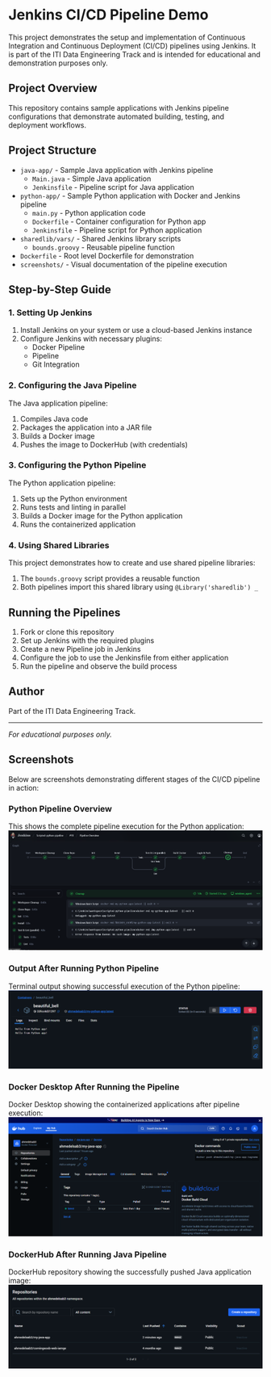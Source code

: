 # Jenkins CI/CD Pipeline Demo

This project demonstrates the setup and implementation of Continuous Integration and Continuous Deployment (CI/CD) pipelines using Jenkins. It is part of the ITI Data Engineering Track and is intended for educational and demonstration purposes only.

## Project Overview

This repository contains sample applications with Jenkins pipeline configurations that demonstrate automated building, testing, and deployment workflows.

## Project Structure

- `java-app/` - Sample Java application with Jenkins pipeline
  - `Main.java` - Simple Java application
  - `Jenkinsfile` - Pipeline script for Java application
- `python-app/` - Sample Python application with Docker and Jenkins pipeline
  - `main.py` - Python application code
  - `Dockerfile` - Container configuration for Python app
  - `Jenkinsfile` - Pipeline script for Python application
- `sharedlib/vars/` - Shared Jenkins library scripts
  - `bounds.groovy` - Reusable pipeline function
- `Dockerfile` - Root level Dockerfile for demonstration
- `screenshots/` - Visual documentation of the pipeline execution

## Step-by-Step Guide

### 1. Setting Up Jenkins

1. Install Jenkins on your system or use a cloud-based Jenkins instance
2. Configure Jenkins with necessary plugins:
   - Docker Pipeline
   - Pipeline
   - Git Integration

### 2. Configuring the Java Pipeline

The Java application pipeline:
1. Compiles Java code
2. Packages the application into a JAR file
3. Builds a Docker image
4. Pushes the image to DockerHub (with credentials)

### 3. Configuring the Python Pipeline

The Python application pipeline:
1. Sets up the Python environment
2. Runs tests and linting in parallel
3. Builds a Docker image for the Python application
4. Runs the containerized application

### 4. Using Shared Libraries

This project demonstrates how to create and use shared pipeline libraries:
1. The `bounds.groovy` script provides a reusable function
2. Both pipelines import this shared library using `@Library('sharedlib') _`

## Running the Pipelines

1. Fork or clone this repository
2. Set up Jenkins with the required plugins
3. Create a new Pipeline job in Jenkins
4. Configure the job to use the Jenkinsfile from either application
5. Run the pipeline and observe the build process

## Author

Part of the ITI Data Engineering Track.

---

*For educational purposes only.*

## Screenshots

Below are screenshots demonstrating different stages of the CI/CD pipeline in action:

### Python Pipeline Overview
This shows the complete pipeline execution for the Python application:
![Python Pipeline Overview](screenshots/Python%20Pipeline%20overview.png)

### Output After Running Python Pipeline
Terminal output showing successful execution of the Python pipeline:
![Output after running Python pipeline](screenshots/Output%20after%20running%20Python%20pipeline.png)

### Docker Desktop After Running the Pipeline
Docker Desktop showing the containerized applications after pipeline execution:
![Docker Desktop After Running the Pipeline](screenshots/Docker%20Desktop%20After%20Running%20the%20pipline.png)

### DockerHub After Running Java Pipeline
DockerHub repository showing the successfully pushed Java application image:
![Dockerhub after running java pipeline](screenshots/Dockerhub%20after%20running%20java%20pipeline.png)

